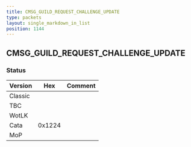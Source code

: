 ```yaml
---
title: CMSG_GUILD_REQUEST_CHALLENGE_UPDATE
type: packets
layout: single_markdown_in_list
position: 1144
---
```


## CMSG_GUILD_REQUEST_CHALLENGE_UPDATE

### Status

Version    | Hex        | Comment
---------- | ---------- | ---------- 
Classic    |            |
TBC        |            |
WotLK      |            |
Cata       | 0x1224     |
MoP        |            |